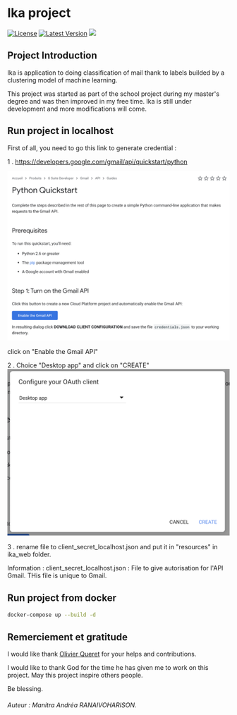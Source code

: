 # Ika project
[![License](https://img.shields.io/badge/License-Apache%202.0-blue.svg)](https://opensource.org/licenses/Apache-2.0)
[![Latest Version](https://img.shields.io/pypi/pyversions/Markdown.svg)]()
[![](https://images.microbadger.com/badges/version/robertbeal/markdown-link-checker.svg)](https://microbadger.com/images/robertbeal/markdown-link-checker "Get your own version badge on microbadger.com")


## Project Introduction
Ika is application to doing classification of mail thank to labels builded by a clustering model of machine learning.

This project was started as part of the school project during my master's degree and was then improved in my free time.
Ika is still under development and more modifications will come.

## Run project in localhost

First of all, you need to go this link to generate credential :

1 . https://developers.google.com/gmail/api/quickstart/python

![Python Quickstart](docs/images/python_quickstart.png)

click on "Enable the Gmail API"

2 . Choice "Desktop app" and click on "CREATE"
![Generate Json](docs/images/python_quickstart_generate_json.png)

3 . rename file to client_secret_localhost.json and put it in "resources" in ika_web folder.

Information : client_secret_localhost.json : File to give autorisation for l'API Gmail. THis file is unique to Gmail.

## Run project from docker
```bash
docker-compose up --build -d
```


## Remerciement et gratitude
I would like thank <a href="https://github.com/LorgneSchilooch">Olivier Queret</a> for your helps and contributions.

I would like to thank God for the time he has given me to work on this project. May this project inspire others people.

Be blessing.

###### Auteur : *Manitra Andréa RANAIVOHARISON*. 